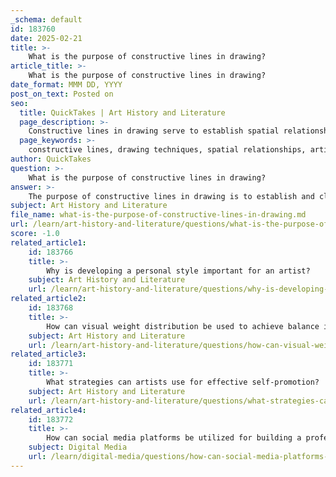 ```yaml
---
_schema: default
id: 183760
date: 2025-02-21
title: >-
    What is the purpose of constructive lines in drawing?
article_title: >-
    What is the purpose of constructive lines in drawing?
date_format: MMM DD, YYYY
post_on_text: Posted on
seo:
  title: QuickTakes | Art History and Literature
  page_description: >-
    Constructive lines in drawing serve to establish spatial relationships, providing artists with a framework to visualize dimensions and proportions, aiding in the accurate representation of objects in a scene.
  page_keywords: >-
    constructive lines, drawing techniques, spatial relationships, artistic framework, depth and perspective, three-dimensional space, still life composition, drawing guidelines, accurate representation, alignment and overlap
author: QuickTakes
question: >-
    What is the purpose of constructive lines in drawing?
answer: >-
    The purpose of constructive lines in drawing is to establish and clarify the spatial relationships between the objects being depicted. These straight lines serve as a foundational framework that helps artists visualize the dimensions, positions, and proportions of various elements within a scene. By using constructive lines, artists can create a 'skeleton' of their drawing, which aids in understanding depth and perspective.\n\nConstructive lines allow artists to see how the marks they make relate to one another, particularly in terms of overlap and alignment. This technique is especially useful when drawing from life, as it encourages a more accurate representation of the objects in three-dimensional space. For instance, when working on a still life composition, an artist might begin by sketching constructive lines to outline the positions of the objects before adding more detailed features.\n\nAdditionally, there are some guidelines to follow when using constructive lines: they should not be erased, and it's recommended to start drawing them from the center of the page, extending them to the edges. This approach helps maintain a clear structure throughout the drawing process, ultimately leading to a more cohesive and balanced composition.
subject: Art History and Literature
file_name: what-is-the-purpose-of-constructive-lines-in-drawing.md
url: /learn/art-history-and-literature/questions/what-is-the-purpose-of-constructive-lines-in-drawing
score: -1.0
related_article1:
    id: 183766
    title: >-
        Why is developing a personal style important for an artist?
    subject: Art History and Literature
    url: /learn/art-history-and-literature/questions/why-is-developing-a-personal-style-important-for-an-artist
related_article2:
    id: 183768
    title: >-
        How can visual weight distribution be used to achieve balance in a composition?
    subject: Art History and Literature
    url: /learn/art-history-and-literature/questions/how-can-visual-weight-distribution-be-used-to-achieve-balance-in-a-composition
related_article3:
    id: 183771
    title: >-
        What strategies can artists use for effective self-promotion?
    subject: Art History and Literature
    url: /learn/art-history-and-literature/questions/what-strategies-can-artists-use-for-effective-selfpromotion
related_article4:
    id: 183772
    title: >-
        How can social media platforms be utilized for building a professional brand?
    subject: Digital Media
    url: /learn/digital-media/questions/how-can-social-media-platforms-be-utilized-for-building-a-professional-brand
---
```


&nbsp;